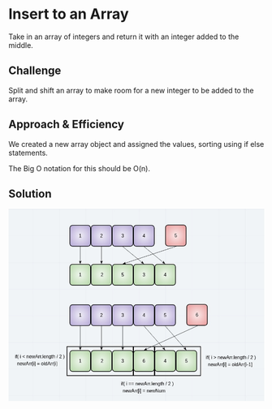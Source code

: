 # Insert to an Array
<!-- Short summary or background information -->
Take in an array of integers and return it with an integer added to the middle.

## Challenge
<!-- Description of the challenge -->
Split and shift an array to make room for a new integer to be added to the array.

## Approach & Efficiency
<!-- What approach did you take? Why? What is the Big O space/time for this approach? -->
We created a new array object and assigned the values, sorting using if else statements.

The Big O notation for this should be O(n).

## Solution
<!-- Embedded whiteboard image -->
![Insert to Array](../assets/ArrayInsert.jpeg)
